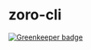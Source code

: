 # zoro-cli

[![Greenkeeper badge](https://badges.greenkeeper.io/zorojs/zoro-cli.svg)](https://greenkeeper.io/)